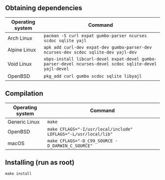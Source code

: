 ## Obtaining dependencies

| Operating system | Command                                                                                                 |
|------------------|---------------------------------------------------------------------------------------------------------|
| Arch Linux       | `pacman -S curl expat gumbo-parser ncurses scdoc sqlite yajl`                                           |
| Alpine Linux     | `apk add curl-dev expat-dev gumbo-parser-dev ncurses-dev scdoc sqlite-dev yajl-dev`                     |
| Void Linux       | `xbps-install libcurl-devel expat-devel gumbo-parser-devel ncurses-devel scdoc sqlite-devel yajl-devel` |
| OpenBSD          | `pkg_add curl gumbo scdoc sqlite libyajl`                                                               |

## Compilation

| Operating system | Command                                                         |
|------------------|-----------------------------------------------------------------|
| Generic Linux    | `make`                                                          |
| OpenBSD          | `make CFLAGS="-I/usr/local/include" LDFLAGS="-L/usr/local/lib"` |
| macOS            | `make CFLAGS="-D_C99_SOURCE -D_DARWIN_C_SOURCE"`                |

## Installing (run as root)

```
make install
```
